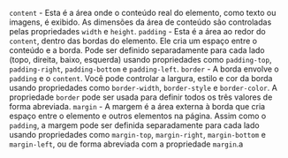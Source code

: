 `content` - Esta é a área onde o conteúdo real do elemento, como texto ou imagens, é exibido. As dimensões da área de conteúdo são controladas pelas propriedades `width` e `height`.
`padding` - Esta é a área ao redor do `content`, dentro das bordas do elemento. Ele cria um espaço entre o conteúdo e a borda. Pode ser definido separadamente para cada lado (topo, direita, baixo, esquerda) usando propriedades como `padding-top`, `padding-right`, `padding-bottom` e `padding-left`.
`border` - A borda envolve o `padding` e o `content`. Você pode controlar a largura, estilo e cor da borda usando propriedades como `border-width`, `border-style` e `border-color`. A propriedade `border` pode ser usada para definir todos os três valores de forma abreviada.
`margin` - A margem é a área externa à borda que cria espaço entre o elemento e outros elementos na página. Assim como o `padding`, a margem pode ser definida separadamente para cada lado usando propriedades como `margin-top`, `margin-right`, `margin-bottom` e `margin-left`, ou de forma abreviada com a propriedade `margin`.a